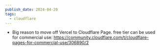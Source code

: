 ```yaml
---
publish_date: 2024-04-20
tags:
  - cloudflare
---
```

- Big reason to move off Vercel to Cloudflare Page. free tier can be used for commercial use:
  https://community.cloudflare.com/t/cloudflare-pages-for-commercial-use/306890/2 